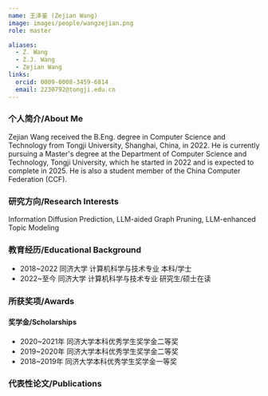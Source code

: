 ```yaml
---
name: 王泽鉴 (Zejian Wang)
image: images/people/wangzejian.png
role: master

aliases:
  - Z. Wang
  - Z.J. Wang
  - Zejian Wang
links:
  orcid: 0009-0008-3459-6814
  email: 2230792@tongji.edu.cn
---
```


### 个人简介/About Me
Zejian Wang received the B.Eng. degree in Computer Science and Technology from Tongji University, Shanghai, China, in 2022. He is currently pursuing a Master's degree at the Department of Computer Science and Technology, Tongji University, which he started in 2022 and is expected to complete in 2025. He is also a student member of the China Computer Federation (CCF).

### 研究方向/Research Interests
Information Diffusion Prediction, LLM-aided Graph Pruning, LLM-enhanced Topic Modeling

### 教育经历/Educational Background
- 2018~2022 同济大学 计算机科学与技术专业 本科/学士
- 2022~至今 同济大学 计算机科学与技术专业 研究生/硕士在读

### 所获奖项/Awards

#### 奖学金/Scholarships
- 2020~2021年 同济大学本科优秀学生奖学金二等奖
- 2019~2020年 同济大学本科优秀学生奖学金二等奖
- 2018~2019年 同济大学本科优秀学生奖学金一等奖

### 代表性论文/Publications